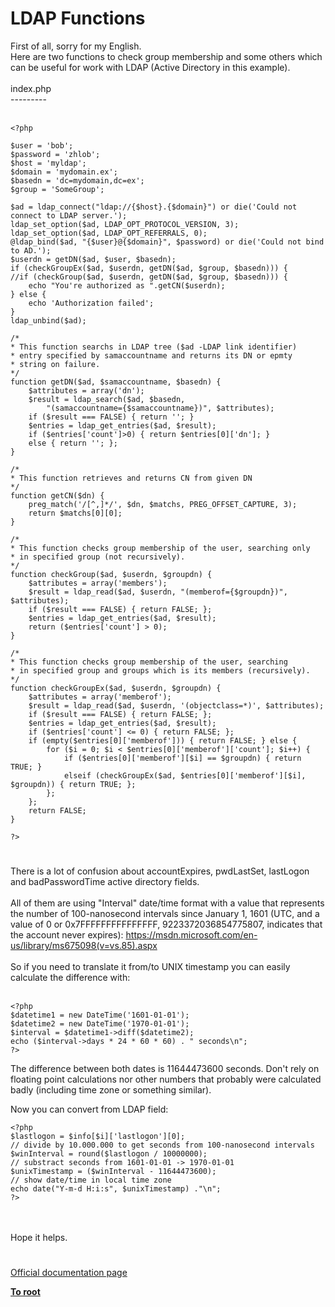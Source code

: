 # LDAP Functions



First of all, sorry for my English.<br>Here are two functions to check group membership and some others which can be useful for work with LDAP (Active Directory in this example).<br><br>index.php<br>---------<br><br>

```
<?php

$user = 'bob';
$password = 'zhlob';
$host = 'myldap';
$domain = 'mydomain.ex';
$basedn = 'dc=mydomain,dc=ex';
$group = 'SomeGroup';

$ad = ldap_connect("ldap://{$host}.{$domain}") or die('Could not connect to LDAP server.');
ldap_set_option($ad, LDAP_OPT_PROTOCOL_VERSION, 3);
ldap_set_option($ad, LDAP_OPT_REFERRALS, 0);
@ldap_bind($ad, "{$user}@{$domain}", $password) or die('Could not bind to AD.');
$userdn = getDN($ad, $user, $basedn);
if (checkGroupEx($ad, $userdn, getDN($ad, $group, $basedn))) {
//if (checkGroup($ad, $userdn, getDN($ad, $group, $basedn))) {
    echo "You're authorized as ".getCN($userdn);
} else {
    echo 'Authorization failed';
}
ldap_unbind($ad);

/*
* This function searchs in LDAP tree ($ad -LDAP link identifier)
* entry specified by samaccountname and returns its DN or epmty
* string on failure.
*/
function getDN($ad, $samaccountname, $basedn) {
    $attributes = array('dn');
    $result = ldap_search($ad, $basedn,
        "(samaccountname={$samaccountname})", $attributes);
    if ($result === FALSE) { return ''; }
    $entries = ldap_get_entries($ad, $result);
    if ($entries['count']>0) { return $entries[0]['dn']; }
    else { return ''; };
}

/*
* This function retrieves and returns CN from given DN
*/
function getCN($dn) {
    preg_match('/[^,]*/', $dn, $matchs, PREG_OFFSET_CAPTURE, 3);
    return $matchs[0][0];
}

/*
* This function checks group membership of the user, searching only
* in specified group (not recursively).
*/
function checkGroup($ad, $userdn, $groupdn) {
    $attributes = array('members');
    $result = ldap_read($ad, $userdn, "(memberof={$groupdn})", $attributes);
    if ($result === FALSE) { return FALSE; };
    $entries = ldap_get_entries($ad, $result);
    return ($entries['count'] > 0);
}

/*
* This function checks group membership of the user, searching
* in specified group and groups which is its members (recursively).
*/
function checkGroupEx($ad, $userdn, $groupdn) {
    $attributes = array('memberof');
    $result = ldap_read($ad, $userdn, '(objectclass=*)', $attributes);
    if ($result === FALSE) { return FALSE; };
    $entries = ldap_get_entries($ad, $result);
    if ($entries['count'] <= 0) { return FALSE; };
    if (empty($entries[0]['memberof'])) { return FALSE; } else {
        for ($i = 0; $i < $entries[0]['memberof']['count']; $i++) {
            if ($entries[0]['memberof'][$i] == $groupdn) { return TRUE; }
            elseif (checkGroupEx($ad, $entries[0]['memberof'][$i], $groupdn)) { return TRUE; };
        };
    };
    return FALSE;
}

?>
```
  

#

There is a lot of confusion about accountExpires, pwdLastSet, lastLogon and badPasswordTime active directory fields.<br><br>All of them are using "Interval" date/time format with a value that represents the number of 100-nanosecond intervals since January 1, 1601 (UTC, and a value of 0 or 0x7FFFFFFFFFFFFFFF, 9223372036854775807, indicates that the account never expires): https://msdn.microsoft.com/en-us/library/ms675098(v=vs.85).aspx<br><br>So if you need to translate it from/to UNIX timestamp you can easily calculate the difference with:<br><br>

```
<?php
$datetime1 = new DateTime('1601-01-01');
$datetime2 = new DateTime('1970-01-01');
$interval = $datetime1->diff($datetime2);
echo ($interval->days * 24 * 60 * 60) . " seconds\n";
?>
```


The difference between both dates is 11644473600 seconds. Don't rely on floating point calculations nor other numbers that probably were calculated badly (including time zone or something similar).

Now you can convert from LDAP field:



```
<?php
$lastlogon = $info[$i]['lastlogon'][0];
// divide by 10.000.000 to get seconds from 100-nanosecond intervals
$winInterval = round($lastlogon / 10000000);
// substract seconds from 1601-01-01 -> 1970-01-01
$unixTimestamp = ($winInterval - 11644473600);
// show date/time in local time zone
echo date("Y-m-d H:i:s", $unixTimestamp) ."\n";
?>
```
<br><br>Hope it helps.  

#

[Official documentation page](https://www.php.net/manual/en/ref.ldap.php)

**[To root](/README.md)**